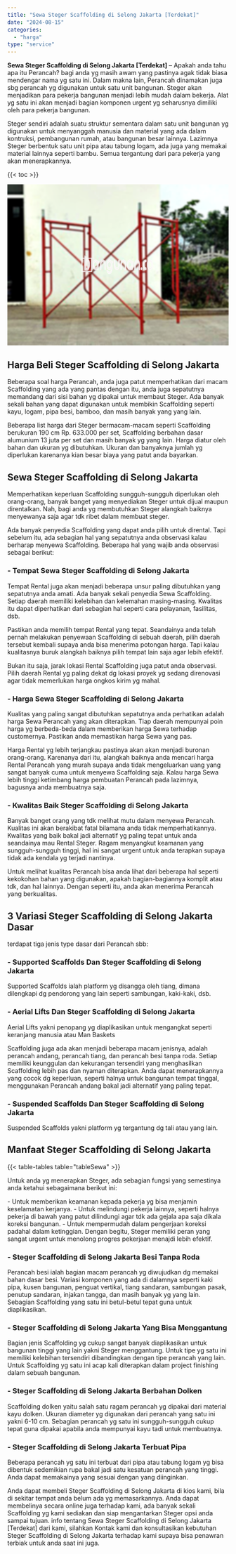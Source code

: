 ```yaml
---
title: "Sewa Steger Scaffolding di Selong Jakarta [Terdekat]"
date: "2024-08-15"
categories: 
  - "harga"
type: "service"
---
```


**Sewa Steger Scaffolding di Selong Jakarta \[Terdekat\]** – Apakah anda tahu apa itu Perancah? bagi anda yg masih awam yang pastinya agak tidak biasa mendengar nama yg satu ini. Dalam makna lain, Perancah dinamakan juga sbg perancah yg digunakan untuk satu unit bangunan. Steger akan menjadikan para pekerja bangunan menjadi lebih mudah dalam bekerja. Alat yg satu ini akan menjadi bagian komponen urgent yg seharusnya dimiliki oleh para pekerja bangunan.

Steger sendiri adalah suatu struktur sementara dalam satu unit bangunan yg digunakan untuk menyanggah manusia dan material yang ada dalam kontruksi, pembangunan rumah, atau bangunan besar lainnya. Lazimnya Steger berbentuk satu unit pipa atau tabung logam, ada juga yang memakai material lainnya seperti bambu. Semua tergantung dari para pekerja yang akan menerapkannya.

{{< toc >}}

![Sewa Steger Scaffolding di Selong Jakarta [Terdekat]](/images/sewa-scaffolding-steger-27.png)

## Harga Beli Steger Scaffolding di Selong Jakarta

Beberapa soal harga Perancah, anda juga patut memperhatikan dari macam Scaffolding yang ada yang pantas dengan itu, anda juga sepatutnya memandang dari sisi bahan yg dipakai untuk membaut Steger. Ada banyak sekali bahan yang dapat digunakan untuk membikin Scaffolding seperti kayu, logam, pipa besi, bamboo, dan masih banyak yang yang lain.

Beberapa list harga dari Steger bermacam-macam seperti Scaffolding berukuran 190 cm Rp. 633.000 per set, Scaffolding berbahan dasar alumunium 13 juta per set dan masih banyak yg yang lain. Harga diatur oleh bahan dan ukuran yg dibutuhkan. Ukuran dan banyaknya jumlah yg diperlukan karenanya kian besar biaya yang patut anda bayarkan.

## Sewa Steger Scaffolding di Selong Jakarta

Memperhatikan keperluan Scaffolding sungguh-sungguh diperlukan oleh orang-orang, banyak banget yang menyediakan Steger untuk dijual maupun direntalkan. Nah, bagi anda yg membutuhkan Steger alangkah baiknya menyewanya saja agar tdk ribet dalam membuat steger.

Ada banyak penyedia Scaffolding yang dapat anda pilih untuk dirental. Tapi sebelum itu, ada sebagian hal yang sepatutnya anda observasi kalau berharap menyewa Scaffolding. Beberapa hal yang wajib anda observasi sebagai berikut:

### \- Tempat Sewa Steger Scaffolding di Selong Jakarta

Tempat Rental juga akan menjadi beberapa unsur paling dibutuhkan yang sepatutnya anda amati. Ada banyak sekali penyedia Sewa Scaffolding. Setiap daerah memiliki kelebihan dan kelemahan masing-masing. Kwalitas itu dapat diperhatikan dari sebagian hal seperti cara pelayanan, fasilitas, dsb.

Pastikan anda memilih tempat Rental yang tepat. Seandainya anda telah pernah melakukan penyewaan Scaffolding di sebuah daerah, pilih daerah tersebut kembali supaya anda bisa menerima potongan harga. Tapi kalau kualitasnya buruk alangkah baiknya pilih tempat lain saja agar lebih efektif.

Bukan itu saja, jarak lokasi Rental Scaffolding juga patut anda observasi. Pilih daerah Rental yg paling dekat dg lokasi proyek yg sedang direnovasi agar tidak memerlukan harga ongkos kirim yg mahal.

### \- Harga Sewa Steger Scaffolding di Selong Jakarta

Kualitas yang paling sangat dibutuhkan sepatutnya anda perhatikan adalah harga Sewa Perancah yang akan diterapkan. Tiap daerah mempunyai poin harga yg berbeda-beda dalam memberikan harga Sewa terhadap customernya. Pastikan anda memastikan harga Sewa yang pas.

Harga Rental yg lebih terjangkau pastinya akan akan menjadi buronan orang-orang. Karenanya dari itu, alangkah baiknya anda mencari harga Rental Perancah yang murah supaya anda tidak mengeluarkan uang yang sangat banyak cuma untuk menyewa Scaffolding saja. Kalau harga Sewa lebih tinggi ketimbang harga pembuatan Perancah pada lazimnya, bagusnya anda membuatnya saja.

### \- Kwalitas Baik Steger Scaffolding di Selong Jakarta

Banyak banget orang yang tdk melihat mutu dalam menyewa Perancah. Kualitas ini akan berakibat fatal bilamana anda tidak memperhatikannya. Kwalitas yang baik bakal jadi alternatif yg paling tepat untuk anda seandainya mau Rental Steger. Ragam menyangkut keamanan yang sungguh-sungguh tinggi, hal ini sangat urgent untuk anda terapkan supaya tidak ada kendala yg terjadi nantinya.

Untuk melihat kualitas Perancah bisa anda lihat dari beberapa hal seperti kekokohan bahan yang digunakan, apakah bagian-bagiannya komplit atau tdk, dan hal lainnya. Dengan seperti itu, anda akan menerima Perancah yang berkualitas.

## 3 Variasi Steger Scaffolding di Selong Jakarta Dasar

terdapat tiga jenis type dasar dari Perancah sbb:

### \- Supported Scaffolds Dan Steger Scaffolding di Selong Jakarta

Supported Scaffolds ialah platform yg disangga oleh tiang, dimana dilengkapi dg pendorong yang lain seperti sambungan, kaki-kaki, dsb.

### \- Aerial Lifts Dan Steger Scaffolding di Selong Jakarta

Aerial Lifts yakni penopang yg diaplikasikan untuk mengangkat seperti keranjang manusia atau Man Baskets

Scaffolding juga ada akan menjadi beberapa macam jenisnya, adalah perancah andang, perancah tiang, dan perancah besi tanpa roda. Setiap memiliki keunggulan dan kekurangan tersendiri yang menghasilkan Scaffolding lebih pas dan nyaman diterapkan. Anda dapat menerapkannya yang cocok dg keperluan, seperti halnya untuk bangunan tempat tinggal, menggunakan Perancah andang bakal jadi alternatif yang paling tepat.

### \- Suspended Scaffolds Dan Steger Scaffolding di Selong Jakarta

Suspended Scaffolds yakni platform yg tergantung dg tali atau yang lain.

## Manfaat Steger Scaffolding di Selong Jakarta

{{< table-tables table="tableSewa" >}}

Untuk anda yg menerapkan Steger, ada sebagian fungsi yang semestinya anda ketahui sebagaimana berikut ini:

\- Untuk memberikan keamanan kepada pekerja yg bisa menjamin keselamatan kerjanya. - Untuk melindungi pekerja lainnya, seperti halnya pekerja di bawah yang patut dilindungi agar tdk ada gejala apa saja dikala koreksi bangunan. - Untuk mempermudah dalam pengerjaan koreksi padahal dalam ketinggian. Dengan begitu, Steger memiliki peran yang sangat urgent untuk menolong progres pekerjaan menajdi lebih efektif.

### \- Steger Scaffolding di Selong Jakarta Besi Tanpa Roda

Perancah besi ialah bagian macam perancah yg diwujudkan dg memakai bahan dasar besi. Variasi komponen yang ada di dalamnya seperti kaki pipa, kusen bangunan, penguat vertikal, tiang sandaran, sambungan pasak, penutup sandaran, injakan tangga, dan masih banyak yg yang lain. Sebagian Scaffolding yang satu ini betul-betul tepat guna untuk diaplikasikan.

### \- Steger Scaffolding di Selong Jakarta Yang Bisa Menggantung

Bagian jenis Scaffolding yg cukup sangat banyak diaplikasikan untuk bangunan tinggi yang lain yakni Steger menggantung. Untuk tipe yg satu ini memiliki kelebihan tersendiri dibandingkan dengan tipe perancah yang lain. Untuk Scaffolding yg satu ini acap kali diterapkan dalam project finishing dalam sebuah bangunan.

### \- Steger Scaffolding di Selong Jakarta Berbahan Dolken

Scaffolding dolken yaitu salah satu ragam perancah yg dipakai dari material kayu dolken. Ukuran diameter yg digunakan dari perancah yang satu ini yakni 6-10 cm. Sebagian perancah yg satu ini sungguh-sungguh cukup tepat guna dipakai apabila anda mempunyai kayu tadi untuk membuatnya.

### \- Steger Scaffolding di Selong Jakarta Terbuat Pipa

Beberapa perancah yg satu ini terbuat dari pipa atau tabung logam yg bisa dibentuk sedemikian rupa bakal jadi satu kesatuan perancah yang tinggi. Anda dapat memakainya yang sesuai dengan yang diinginkan.

Anda dapat membeli Steger Scaffolding di Selong Jakarta di kios kami, bila di sekitar tempat anda belum ada yg memasarkannya. Anda dapat membelinya secara online juga terhadap kami, ada banyak sekali Scaffolding yg kami sediakan dan siap mengantarkan Steger opsi anda sampai tujuan. info tentang Sewa Steger Scaffolding di Selong Jakarta \[Terdekat\] dari kami, silahkan Kontak kami dan konsultasikan kebutuhan Steger Scaffolding di Selong Jakarta terhadap kami supaya bisa penawran terbiak untuk anda saat ini juga.
